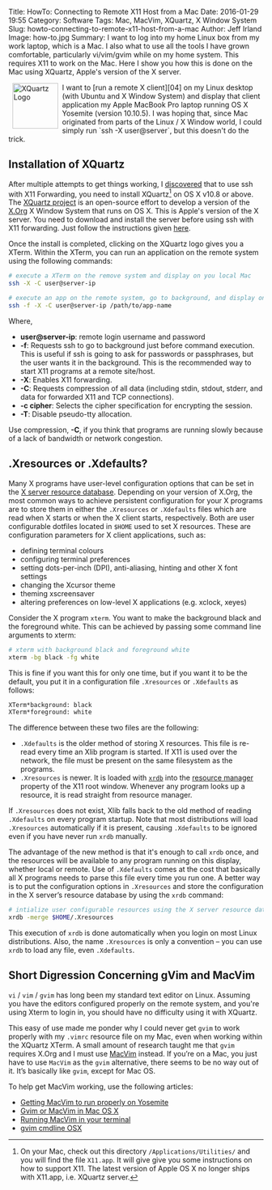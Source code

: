 Title: HowTo: Connecting to Remote X11 Host from a Mac
Date: 2016-01-29 19:55
Category: Software
Tags: Mac, MacVim, XQuartz, X Window System
Slug: howto-connecting-to-remote-x11-host-from-a-mac
Author: Jeff Irland
Image: how-to.jpg
Summary: I want to log into my home Linux box from my work laptop, which is a Mac.  I also what to use all the tools I  have grown comfortable, particularly vi/vim/gvim while on my home system.  This requires X11 to work on the Mac.  Here I show you how this is done on the Mac using XQuartz, Apple's version of the X server.

<a href="http://www.xquartz.org/index.html">
    <img class="img-rounded" style="margin: 0px 8px; float: left" title="The XQuartz project is an open-source effort to develop a version of the X.Org X Window System that runs on OS X." alt="XQuartz Logo" src="{filename}/images/xquartz-logo.jpg" width="90" height="90" />
</a>
I want to [run a remote X client][04] on my Linux desktop (with Ubuntu and X Window System)
and display that client application my Apple MacBook Pro laptop running
OS X Yosemite (version 10.10.5).
I was hoping that, since Mac originated from parts of the Linux / X Window world,
I could simply run `ssh -X user@server`,
but this doesn't do the trick.

## Installation of XQuartz
After multiple attempts to get things working,
I [discovered][03] that to use ssh with X11 Forwarding,
you need to install XQuartz[^A] on OS X v10.8 or above.
The [XQuartz project][01] is an open-source effort to develop
a version of the [X.Org][05] X Window System that runs on OS X.
This is Apple's version of the X server.
You need to download and install the server before using ssh with X11 forwarding.
Just follow the instructions given [here][03].

[^A]: On your Mac, check out this directory `/Applications/Utilities/` and you will find the file `X11.app`.
It will give give you some instructions on how to support X11.
The latest version of Apple OS X no longer ships with X11.app, i.e. XQuartz server.

Once the install is completed,
clicking on the XQuartz logo gives you a XTerm.
Within the XTerm,
you can run an application on the remote system using the following commands:

```bash
# execute a XTerm on the remove system and display on you local Mac
ssh -X -C user@server-ip

# execute an app on the remote system, go to background, and display on your local Mac
ssh -f -X -C user@server-ip /path/to/app-name
```

Where,

* **user@server-ip**: remote login username and password
* **-f**: Requests ssh to go to background just before command execution. This is useful if ssh is going to ask for passwords or passphrases, but the user wants it in the background. This is the recommended way to start X11 programs at a remote site/host.
* **-X**: Enables X11 forwarding.
* **-C**: Requests compression of all data (including stdin, stdout, stderr, and data for forwarded X11 and TCP connections).
* **-c cipher**: Selects the cipher specification for encrypting the session.
* **-T**: Disable pseudo-tty allocation.

Use compression, **-C**,
if you think that programs are running slowly because of a lack of bandwidth or network congestion.

## .Xresources or .Xdefaults?
Many X programs have user-level configuration options that can be set in the [X server resource database][06].
Depending on your version of X.Org,
the most common ways to achieve persistent configuration for your X programs are to store them in either
the `.Xresources` or `.Xdefaults` files which are read when X starts or when the X client starts, respectively.
Both are user configurable dotfiles located in `$HOME` used to set X resources.
These are configuration parameters for X client applications, such as:

* defining terminal colours
* configuring terminal preferences
* setting dots-per-inch (DPI), anti-aliasing, hinting and other X font settings
* changing the Xcursor theme
* theming xscreensaver
* altering preferences on low-level X applications (e.g. xclock, xeyes)

Consider the X program `xterm`.
You want to make the background black and the foreground white.
This can be achieved by passing some command line arguments to xterm:

```bash
# xterm with background black and foreground white
xterm -bg black -fg white
```

This is fine if you want this for only one time,
but if you want it to be the default, you put it in a configuration file
`.Xresources` or `.Xdefaults` as follows:

```bash
XTerm*background: black
XTerm*foreground: white
```

The difference between these two files are the following:

* `.Xdefaults` is the older method of storing X resources.
This file is re-read every time an Xlib program is started.
If X11 is used over the network, the file must be present on the same filesystem as the programs.
* `.Xresources` is newer. It is loaded with [`xrdb`][09] into the [resource manager][07]
property of the X11 root window.
Whenever any program looks up a resource, it is read straight from resource manager.

If `.Xresources` does not exist,
Xlib falls back to the old method of reading `.Xdefaults` on every program startup.
Note that most distributions will load `.Xresources` automatically if it is present,
causing `.Xdefaults` to be ignored even if you have never run `xrdb` manually.

The advantage of the new method is that it's enough to call `xrdb` once,
and the resources will be available to any program running on this display,
whether local or remote.
Use of `.Xdefaults` comes at the cost that basically
all X programs needs to parse this file every time you run one.
A better way is to put the configuration options in `.Xresources`
and store the configuration in the X server’s resource database by using the `xrdb` command:

```bash
# intialize user configurable resources using the X server resource database utility, xrdb
xrdb -merge $HOME/.Xresources
```

This execution of `xrdb` is done automatically when you login on most Linux distributions.
Also, the name `.Xresources` is only a convention –
you can use `xrdb` to load any file, even `.Xdefaults`.

## Short Digression Concerning gVim and MacVim
`vi` / `vim` / `gvim` has long been my standard text editor on Linux.
Assuming you have the editors configured properly on the remote system,
and you're using Xterm to login in,
you should have no difficulty using it with XQuartz.

This easy of use made me ponder why I could never get `gvim`
to work properly with my `.vimrc` resource file on my Mac,
even when working within the XQuartz XTerm.
A small amount of research taught me that `gvim` requires
X.Org and I must use [MacVim][08] instead.
If you’re on a Mac, you just have to use `MacVim` as the `gvim` alternative,
there seems to be no way out of it.
It’s basically like `gvim`, except for Mac OS.

To help get MacVim working, use the following articles:

* [Getting MacVim to run properly on Yosemite](http://awebfactory.com/node/541)
* [Gvim or MacVim in Mac OS X](http://stackoverflow.com/questions/21012203/gvim-or-macvim-in-mac-os-x)
* [Running MacVim in your terminal](http://effectif.com/vim/running-vim-with-ruby-support-in-terminal)
* [gvim cmdline OSX](http://renesd.blogspot.com/2009/08/gvim-cmdline-osx-macvim-from-terminal.html)



[01]:http://www.xquartz.org/
[02]:http://docstore.mik.ua/orelly/networking_2ndEd/ssh/ch09_03.htm
[03]:http://www.cyberciti.biz/faq/apple-osx-mountain-lion-mavericks-install-xquartz-server/
[04]:http://docstore.mik.ua/orelly/unix3/upt/ch06_10.htm
[05]:http://www.x.org/wiki/
[06]:https://en.wikipedia.org/wiki/X_resources
[07]:https://tronche.com/gui/x/xlib/resource-manager/
[08]:http://macvim-dev.github.io/macvim/
[09]:http://docstore.mik.ua/orelly/unix3/upt/ch06_08.htm
